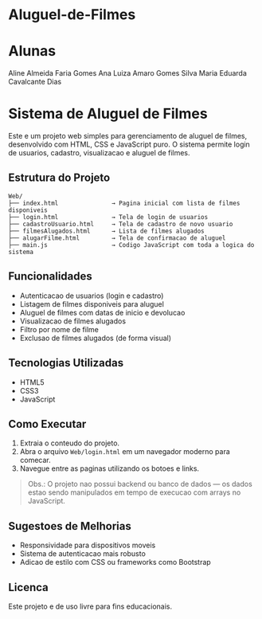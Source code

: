 # Aluguel-de-Filmes

# Alunas

Aline Almeida Faria Gomes
Ana Luiza Amaro Gomes Silva
Maria Eduarda Cavalcante Dias

#  Sistema de Aluguel de Filmes

Este e um projeto web simples para gerenciamento de aluguel de filmes, desenvolvido com HTML, CSS e JavaScript puro. O sistema permite login de usuarios, cadastro, visualizacao e aluguel de filmes.

## Estrutura do Projeto

```
Web/
├── index.html               → Pagina inicial com lista de filmes disponiveis
├── login.html               → Tela de login de usuarios
├── cadastroUsuario.html     → Tela de cadastro de novo usuario
├── filmesAlugados.html      → Lista de filmes alugados
├── alugarFilme.html         → Tela de confirmacao de aluguel
├── main.js                  → Codigo JavaScript com toda a logica do sistema
```

##  Funcionalidades

- Autenticacao de usuarios (login e cadastro)
- Listagem de filmes disponiveis para aluguel
- Aluguel de filmes com datas de inicio e devolucao
- Visualizacao de filmes alugados
- Filtro por nome de filme
- Exclusao de filmes alugados (de forma visual)

## Tecnologias Utilizadas

- HTML5
- CSS3
- JavaScript

##  Como Executar

1. Extraia o conteudo do projeto.
2. Abra o arquivo `Web/login.html` em um navegador moderno para comecar.
3. Navegue entre as paginas utilizando os botoes e links.

> Obs.: O projeto nao possui backend ou banco de dados — os dados estao sendo manipulados em tempo de execucao com arrays no JavaScript.

## Sugestoes de Melhorias

- Responsividade para dispositivos moveis
- Sistema de autenticacao mais robusto
- Adicao de estilo com CSS ou frameworks como Bootstrap

## Licenca

Este projeto e de uso livre para fins educacionais.

